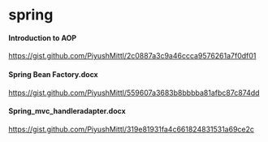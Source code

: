 # spring

#### Introduction to AOP
https://gist.github.com/PiyushMittl/2c0887a3c9a46ccca9576261a7f0df01

#### Spring Bean Factory.docx
https://gist.github.com/PiyushMittl/559607a3683b8bbbba81afbc87c874dd

#### Spring_mvc_handleradapter.docx
https://gist.github.com/PiyushMittl/319e81931fa4c661824831531a69ce2c
